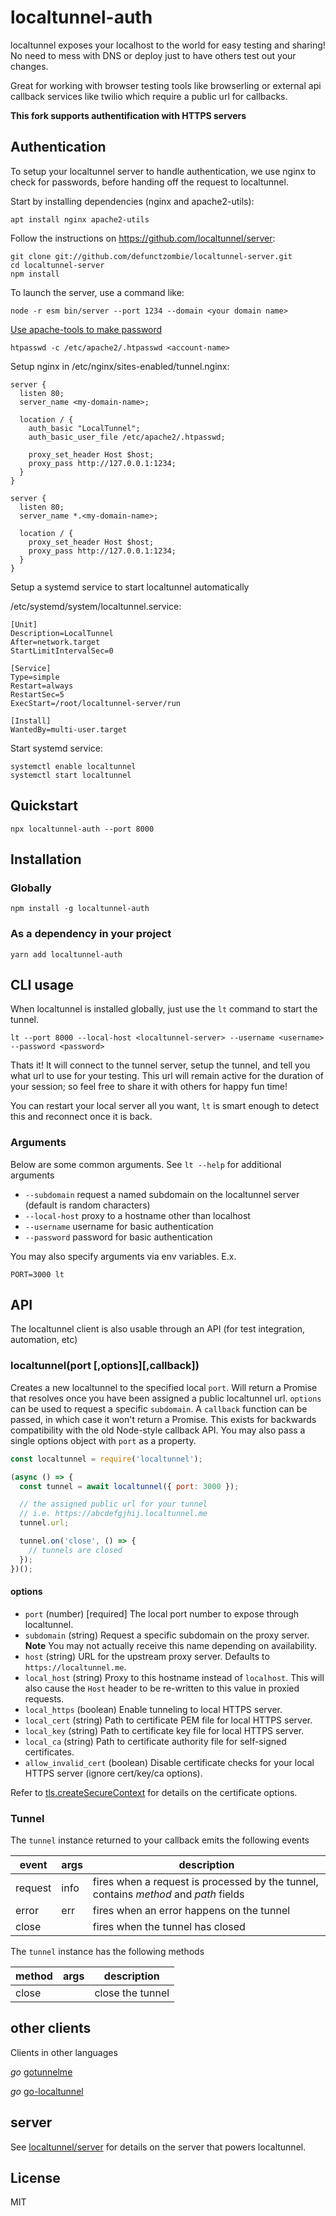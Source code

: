 # localtunnel-auth

localtunnel exposes your localhost to the world for easy testing and sharing! No need to mess with DNS or deploy just to have others test out your changes.

Great for working with browser testing tools like browserling or external api callback services like twilio which require a public url for callbacks.

__This fork supports authentification with HTTPS servers__

## Authentication

To setup your localtunnel server to handle authentication, we use nginx to check for passwords, before handing off the request to localtunnel.

Start by installing dependencies (nginx and apache2-utils):

```
apt install nginx apache2-utils
```

Follow the instructions on https://github.com/localtunnel/server:

```
git clone git://github.com/defunctzombie/localtunnel-server.git
cd localtunnel-server
npm install
```

To launch the server, use a command like:

```
node -r esm bin/server --port 1234 --domain <your domain name>
```

[Use apache-tools to make password](https://docs.nginx.com/nginx/admin-guide/security-controls/configuring-http-basic-authentication/)

```
htpasswd -c /etc/apache2/.htpasswd <account-name>
```

Setup nginx in /etc/nginx/sites-enabled/tunnel.nginx:

```
server {
  listen 80;
  server_name <my-domain-name>;

  location / {
    auth_basic "LocalTunnel";
    auth_basic_user_file /etc/apache2/.htpasswd;

    proxy_set_header Host $host;
    proxy_pass http://127.0.0.1:1234;
  }
}

server {
  listen 80;
  server_name *.<my-domain-name>;

  location / {
    proxy_set_header Host $host;
    proxy_pass http://127.0.0.1:1234;
  }
}
```

Setup a systemd service to start localtunnel automatically

/etc/systemd/system/localtunnel.service:

```
[Unit]
Description=LocalTunnel
After=network.target
StartLimitIntervalSec=0

[Service]
Type=simple
Restart=always
RestartSec=5
ExecStart=/root/localtunnel-server/run

[Install]
WantedBy=multi-user.target
```

Start systemd service:

```
systemctl enable localtunnel
systemctl start localtunnel
```


## Quickstart

```
npx localtunnel-auth --port 8000
```

## Installation

### Globally

```
npm install -g localtunnel-auth
```

### As a dependency in your project

```
yarn add localtunnel-auth
```

## CLI usage

When localtunnel is installed globally, just use the `lt` command to start the tunnel.

```
lt --port 8000 --local-host <localtunnel-server> --username <username> --password <password>
```

Thats it! It will connect to the tunnel server, setup the tunnel, and tell you what url to use for your testing. This url will remain active for the duration of your session; so feel free to share it with others for happy fun time!

You can restart your local server all you want, `lt` is smart enough to detect this and reconnect once it is back.

### Arguments

Below are some common arguments. See `lt --help` for additional arguments

- `--subdomain` request a named subdomain on the localtunnel server (default is random characters)
- `--local-host` proxy to a hostname other than localhost
- `--username` username for basic authentication
- `--password` password for basic authentication

You may also specify arguments via env variables. E.x.

```
PORT=3000 lt
```

## API

The localtunnel client is also usable through an API (for test integration, automation, etc)

### localtunnel(port [,options][,callback])

Creates a new localtunnel to the specified local `port`. Will return a Promise that resolves once you have been assigned a public localtunnel url. `options` can be used to request a specific `subdomain`. A `callback` function can be passed, in which case it won't return a Promise. This exists for backwards compatibility with the old Node-style callback API. You may also pass a single options object with `port` as a property.

```js
const localtunnel = require('localtunnel');

(async () => {
  const tunnel = await localtunnel({ port: 3000 });

  // the assigned public url for your tunnel
  // i.e. https://abcdefgjhij.localtunnel.me
  tunnel.url;

  tunnel.on('close', () => {
    // tunnels are closed
  });
})();
```

#### options

- `port` (number) [required] The local port number to expose through localtunnel.
- `subdomain` (string) Request a specific subdomain on the proxy server. **Note** You may not actually receive this name depending on availability.
- `host` (string) URL for the upstream proxy server. Defaults to `https://localtunnel.me`.
- `local_host` (string) Proxy to this hostname instead of `localhost`. This will also cause the `Host` header to be re-written to this value in proxied requests.
- `local_https` (boolean) Enable tunneling to local HTTPS server.
- `local_cert` (string) Path to certificate PEM file for local HTTPS server.
- `local_key` (string) Path to certificate key file for local HTTPS server.
- `local_ca` (string) Path to certificate authority file for self-signed certificates.
- `allow_invalid_cert` (boolean) Disable certificate checks for your local HTTPS server (ignore cert/key/ca options).

Refer to [tls.createSecureContext](https://nodejs.org/api/tls.html#tls_tls_createsecurecontext_options) for details on the certificate options.

### Tunnel

The `tunnel` instance returned to your callback emits the following events

| event   | args | description                                                                          |
| ------- | ---- | ------------------------------------------------------------------------------------ |
| request | info | fires when a request is processed by the tunnel, contains _method_ and _path_ fields |
| error   | err  | fires when an error happens on the tunnel                                            |
| close   |      | fires when the tunnel has closed                                                     |

The `tunnel` instance has the following methods

| method | args | description      |
| ------ | ---- | ---------------- |
| close  |      | close the tunnel |

## other clients

Clients in other languages

_go_ [gotunnelme](https://github.com/NoahShen/gotunnelme)

_go_ [go-localtunnel](https://github.com/localtunnel/go-localtunnel)

## server

See [localtunnel/server](//github.com/localtunnel/server) for details on the server that powers localtunnel.

## License

MIT

